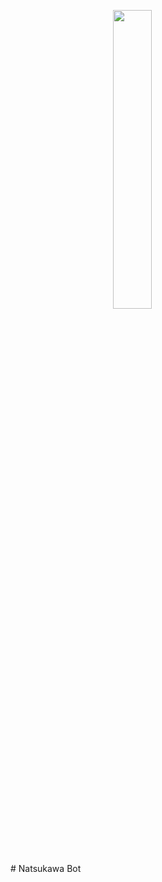 <p align="left">
	<img src="https://telegra.ph/file/c09a3d241eef1856b910c.jpg" width="35%" style="margin-left: auto;margin-right: auto;display: block;">
# Natsukawa Bot
